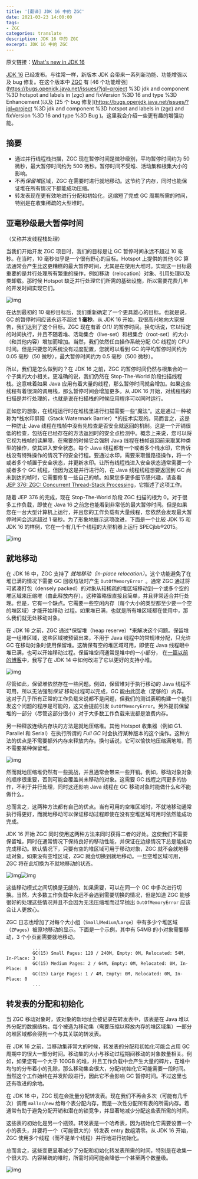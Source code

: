 ```yaml
---
title: '[翻译] JDK 16 中的 ZGC'
date: 2021-03-23 14:00:00
tags:
- ZGC
categories: translate
description: JDK 16 中的 ZGC
excerpt: JDK 16 中的 ZGC
---
```


原文链接：[What's new in JDK 16](https://malloc.se/blog/zgc-jdk16)

[JDK 16](https://openjdk.java.net/projects/jdk/16) 已经发布。与往常一样，新版本 JDK 会带来一系列新功能、功能增强以及 bug 修复。在这个版本中 [ZGC](https://wiki.openjdk.java.net/display/zgc) 有 [46 个功能增强](https://bugs.openjdk.java.net/issues/?jql=project %3D jdk and component %3D hotspot and labels in (zgc) and fixVersion %3D 16 and type %3D Enhancement )以及 [25 个 bug 修复](https://bugs.openjdk.java.net/issues/?jql=project %3D jdk and component %3D hotspot and labels in (zgc) and fixVersion %3D 16 and type %3D Bug )。这里我会介绍一些更有趣的增强功能。

## 摘要

- 通过并行线程栈扫描，ZGC 现在暂停时间是微秒级别，平均暂停时间约为 50 微秒，最大暂停时间约为 500 微秒。暂停时间不受堆、活动集和根集大小的影响。
- 不再*保留堆*区域，ZGC 在需要时进行就地移动。这节约了内存，同时也能保证堆在所有情况下都能成功压缩。
- 转发表现在更有效地进行分配和初始化，这缩短了完成 GC 周期所需的时间，特别是在收集稀疏的大型堆时。

## 亚毫秒级最大暂停时间

（又称并发线程栈处理）

当我们开始开发 ZGC 项目时，我们的目标是让 GC 暂停时间永远不超过 10 毫秒。在当时，10 毫秒似乎是一个很有野心的目标。Hotspot 上提供的其他 GC 算法通常会产生比这更糟糕的最大暂停时间，尤其是在使用大堆时。实现这一目标最重要的是并行处理所有繁重的操作，例如移动（relocation）对象、引用处理以及类卸载。那时候 Hotspot 缺乏并行处理它们所需的基础设施，所以需要花费几年的开发时间实现它们。



![img](https://z3.ax1x.com/2021/03/23/6TjDdP.png)

在达到最初的 10 毫秒目标后，我们重新确定了一个更具雄心的目标。也就是说，GC 的暂停时间应该永远不超过 **1 毫秒**。从 JDK 16 开始，我很高兴地向大家报告，我们达到了这个目标。ZGC 现在有着 *O(1)* 的暂停时间。换句话说，它以恒定的时间执行，并且不随着堆、活动集合（live-set）和根集合（root-set）的大小（和其他内容）增加而增加。当然，我们依然任由操作系统分配 GC 线程的 CPU 时间。但是只要您的系统没有过度配置，您就可以看到 GC 的平均暂停时间约为 0.05 毫秒（50 微秒），最大暂停时间约为 0.5 毫秒（500 微秒）。

所以，我们是怎么做到的？在 JDK 16 之前，ZGC 的暂停时间仍然与根集合的一个子集的大小相关。更准确的说，我们仍然在 Stop-The-World 阶段扫描线程栈。这意味着如果 Java 应用有着大量的线程，那么暂停时间就会增加。如果这些线程有着很深的调用栈，那么暂停时间会增加更多。从 JDK 16 开始，对线程栈的扫描是并行处理的，也就是说在扫描栈的时候应用程序可以同时运行。

正如您的想象，在线程运行时在堆栈里进行扫描需要一些“魔法”。这是通过一种被称为*栈水印屏障（Stack Watermark Barrier）*的技术实现的。简而言之，这是一种防止 Java 线程在栈帧中没有先检查是否安全就返回的机制。这是一个开销很低的检查，包括在已经存在的方法返回时的安全点检测中。概念上来说，您可以将它视为栈帧的读屏障，在需要的时候它会强制 Java 线程在栈帧返回前采取某种类型的操作，使其进入安全状态。每个 Java 线程都有一个或者多个栈水印，它告诉栈没有特殊操作的情况下的安全行程。要通过水印，需要采取慢路径操作，将一个或者多个帧置于安全状态，并更新水印。让所有线程栈进入安全状态通常需要一个或者多个 GC 线程，但因为这是并行进行的，在 Java 线程线程想要返回到 GC  尚未到达的帧时，它需要修复一些自己的帧。如果您多更多细节感兴趣，请查看 [JEP 376: ZGC: Concurrent Thread-Stack Processing](http://openjdk.java.net/jeps/376)，它描述了这项工作。

随着 JEP 376 的完成，现在 Stop-The-World 阶段 ZGC 扫描的根为 0。对于很多工作负载，即使在 Java 16 之前您也能看到非常低的最大暂停时间。但是如果您在一台大型计算机上运行，并且您的工作负载有大量线程，您依然会发现最大暂停时间会远远超过 1 毫秒。为了形象地展示这项改进，下面是一个比较 JDK 15 和 JDK 16 的样例，它在一个有几千个线程的大型机器上运行 SPECjbb®2015。



![img](https://z3.ax1x.com/2021/03/23/6Tjyi8.png)

## 就地移动

在 JDK 16 中，ZGC 支持了 *就地移动（in-place relocation）*。这个功能避免了在堆已满的情况下需要 GC 回收垃圾时产生 `OutOfMemoryError `。通常 ZGC 通过将可紧凑打包（densely packed）的对象从较稀疏的堆区域移动到一个或多个空的堆区域来压缩堆（由此释放内存）。这种策略很直接且简单，并且非常适合并行处理。但是，它有一个缺点。它需要一些空闲内存（每个大小的类型都至少要一个空的堆区域）才能开始移动 过程。如果堆已满，也就是所有堆区域都在使用中，那么我们就无处移动对象。

在 JDK 16 之前，ZGC 通过*保留堆（heap reserve）*来解决这个问题。保留堆是一组堆区域，这些区域被预留出来，不用于 Java 线程中的常规堆分配，只允许 GC 在移动对象时使用保留堆。这确保有空的堆区域可用，即使在 Java 线程眼中堆已满，也可以开始移动过程。保留堆空间通常是堆中的一小部分， 在[一篇以前的博客](https://malloc.se/blog/zgc-jdk14#tiny-heaps)中，我写了在 JDK 14 中如何改进了它以更好的支持小堆。



![img](https://z3.ax1x.com/2021/03/23/6TjwqI.png)

尽管如此，保留堆依然存在一些问题。例如，保留堆对于执行移动的 Java 线程不可用，所以无法强制*保证* 移动过程可以完成，GC 能由此回收（足够的）内存。这对于几乎所有正常的工作负载来说都不是问题，但我们的测试表明构建一个能引发这个问题的程序是可能的，这又会提前引发 `OutOfMemoryError`。另外提前保留堆的一部分（尽管这部分很小）对于大多数工作负载来说都是浪费内存。

另一种释放连续内存块的方法是就地压缩堆。其他 Hotspot 收集器（例如 G1、Parallel 和 Serial）在执行所谓的 *Full GC* 时会执行某种版本的这个操作。这种方法的优点是不需要额外内存来释放内存。换句话说，它可以愉快地压缩满地堆，而不需要某种保留堆。

![img](https://z3.ax1x.com/2021/03/23/6TjcRg.png)

然而就地压缩堆仍然有一些挑战，并且通常会带来一些开销。例如，移动对象对象的顺序很重要，否则可能会覆盖尚未移动的对象。这需要 GC 线程之间更多的协作，不利于并行处理，同时这还影响 Java 线程在 GC 移动对象时能做什么和不能做什么。

总而言之，这两种方法都有自己的优点。当有可用的空堆区域时，不就地移动通常执行得更好，而就地移动可以保证移动过程即使在没有空堆区域可用时依然能成功完成。

JDK 16 开始 ZGC 同时使用这两种方法来同时获得二者的好处。这使我们不需要保留堆，同时在通常情况下保持良好的移动性能，并保证在边缘情况下总是能成功完成移动。默认情况下，只要有空的堆区域可用于移动对象，ZGC 就不会就地移动对象。如果没有空堆区域，ZGC 就会切换到就地移动。一旦空堆区域可用，ZGC 将在此切换为不就地移动的状态。



![img](https://z3.ax1x.com/2021/03/23/6TjBZt.png)![img](https://z3.ax1x.com/2021/03/23/6Tj6JS.png)

这些移动模式之间切换是无缝的，如果需要，可以在同一个 GC 中多次进行切换。当然，大多数工作负载中永远不会遇到需要切换的情况，但是知道 ZGC 能够很好的处理这些情况并且不会因为无法压缩堆而过早抛出 `OutOfMemoryError`  应该会让人更放心。

ZGC 日志也增加了对每个大小组（`Small`/`Medium`/`Large`）中有多少个堆区域（`ZPages`）被原地移动的显示。下面是一个示例，其中有 54MB 的小对象需要移动，3 个小页面需要就地移动。

```
          ...
          GC(15) Small Pages: 120 / 240M, Empty: 0M, Relocated: 54M, In-Place: 3
          GC(15) Medium Pages: 2 / 64M, Empty: 0M, Relocated: 0M, In-Place: 0
          GC(15) Large Pages: 1 / 4M, Empty: 0M, Relocated: 0M, In-Place: 0
          ...
```

## 转发表的分配和初始化

当 ZGC 移动对象时，该对象的新地址会被记录在转发表中，该表是在 Java 堆以外分配的数据结构。每个被选为移动集（需要压缩以释放内存的堆区域集）一部分的堆区域都会得到一个与其关联的转发表。

在 JDK 16 之前，当移动集非常大的时候，转发表的分配和初始化可能会占用 GC 周期中的很大一部分时间。移动集的大小与移动过程期间移动的对象数量相关。例如，如果您有一个大于 100GB 的堆，并且工作负载中会产生大量的碎片，在堆中均匀的分布着小的孔隙，那么移动集会很大，分配/初始化它可能需要一段时间。当然这个工作始终在并发阶段进行，因此它不会影响 GC 暂停时间。不过这里也还有改进的余地。

在 JDK 16 中，ZGC 现在会批量分配转发表。现在我们不再会多次（可能有几千次）调用 `malloc`/`new` 给每个表分配内存，而是一次性分配所有表的所需内存。着通常有助于避免分配开销和潜在的锁竞争，并显著地减少分配这些表所需的时间。

这些表的初始化是另一个瓶颈。转发表是一个哈希表，因为初始化它需要设置一个小的表头，并要将一个（可能很大的）转发表 entry 数组清零。从 JDK 16 开始，ZGC 使用多个线程（而不是单个线程）并行地进行初始化。

总而言之，这些变更显著减少了分配和初始化转发表所需的时间，特别是在收集一个很大的、内容稀疏的堆时，所需时间可能会降低一个甚至两个数量级。

![img](https://z3.ax1x.com/2021/03/23/6TjrIf.png)

